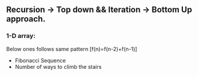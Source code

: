 ## Recursion -> Top down && Iteration -> Bottom Up approach.
### 1-D array: 
Below ones follows same pattern [f(n)=f(n-2)+f(n-1)]
* Fibonacci Sequence 
* Number of ways to climb the stairs